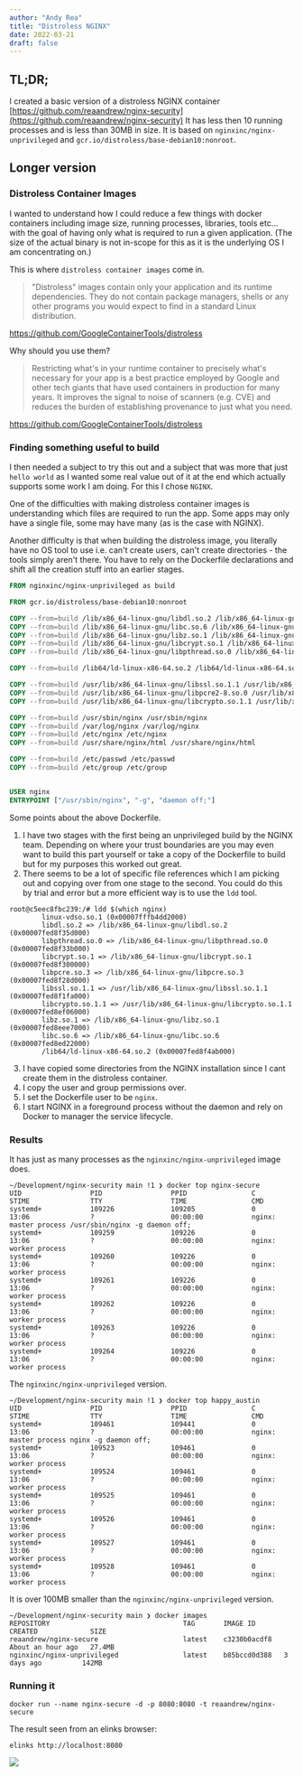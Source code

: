 ```yaml
---
author: "Andy Rea"
title: "Distroless NGINX"
date: 2022-03-21
draft: false
---
```


## TL;DR;

I created a basic version of a distroless NGINX container [https://github.com/reaandrew/nginx-security](https://github.com/reaandrew/nginx-security)  It has less then 10 running processes and is less than 30MB in size.  It is based on `nginxinc/nginx-unprivileged` and `gcr.io/distroless/base-debian10:nonroot`.

## Longer version

### Distroless Container Images
I wanted to understand how I could reduce a few things with docker containers including image size, running 
processes, libraries, tools etc... with the goal of having only what is required to run a given application.  (The size of the actual binary is not in-scope for this as it is the underlying OS I am concentrating on.)  

This is where `distroless container images` come in.

>"Distroless" images contain only your application and its runtime dependencies. They do not contain package managers, shells or any other programs you would expect to find in a standard Linux distribution.

https://github.com/GoogleContainerTools/distroless

Why should you use them?

>Restricting what's in your runtime container to precisely what's necessary for your app is a best practice employed by Google and other tech giants that have used containers in production for many years. It improves the signal to noise of scanners (e.g. CVE) and reduces the burden of establishing provenance to just what you need.

https://github.com/GoogleContainerTools/distroless

### Finding something useful to build

I then needed a subject to try this out and a subject that was more that just `hello world` as I wanted some real value out of it at the end which actually supports some work I am doing.  For this I chose `NGINX`.

One of the difficulties with making distroless container images is understanding which files are required to run the app.  Some apps may only have a single file, some may have many (as is the case with NGINX).  

Another difficulty is that when building the distroless image, you literally have no OS tool to use i.e. can't create users, can't create directories - the tools simply aren't there.  You have to rely on the Dockerfile declarations and shift all the creation stuff into an earlier stages.

```dockerfile
FROM nginxinc/nginx-unprivileged as build

FROM gcr.io/distroless/base-debian10:nonroot

COPY --from=build /lib/x86_64-linux-gnu/libdl.so.2 /lib/x86_64-linux-gnu/libdl.so.2
COPY --from=build /lib/x86_64-linux-gnu/libc.so.6 /lib/x86_64-linux-gnu/libc.so.6
COPY --from=build /lib/x86_64-linux-gnu/libz.so.1 /lib/x86_64-linux-gnu/libz.so.1
COPY --from=build /lib/x86_64-linux-gnu/libcrypt.so.1 /lib/x86_64-linux-gnu/libcrypt.so.1
COPY --from=build /lib/x86_64-linux-gnu/libpthread.so.0 /lib/x86_64-linux-gnu/libpthread.so.0

COPY --from=build /lib64/ld-linux-x86-64.so.2 /lib64/ld-linux-x86-64.so.2

COPY --from=build /usr/lib/x86_64-linux-gnu/libssl.so.1.1 /usr/lib/x86_64-linux-gnu/libssl.so.1.1
COPY --from=build /usr/lib/x86_64-linux-gnu/libpcre2-8.so.0 /usr/lib/x86_64-linux-gnu/libpcre2-8.so.0
COPY --from=build /usr/lib/x86_64-linux-gnu/libcrypto.so.1.1 /usr/lib/x86_64-linux-gnu/libcrypto.so.1.1

COPY --from=build /usr/sbin/nginx /usr/sbin/nginx
COPY --from=build /var/log/nginx /var/log/nginx
COPY --from=build /etc/nginx /etc/nginx
COPY --from=build /usr/share/nginx/html /usr/share/nginx/html

COPY --from=build /etc/passwd /etc/passwd
COPY --from=build /etc/group /etc/group


USER nginx
ENTRYPOINT ["/usr/sbin/nginx", "-g", "daemon off;"] 
```

Some points about the above Dockerfile.

1. I have two stages with the first being an unprivileged build by the NGINX team.  Depending on where your trust boundaries are you may even want to build this part yourself or take a copy of the Dockerfile to build but for my purposes this worked out great.
2. There seems to be a lot of specific file references which I am picking out and copying over from one stage to the second.  You could do this by trial and error but a more efficient way is to use the `ldd` tool.

```shell
root@c5eec8fbc239:/# ldd $(which nginx) 
        linux-vdso.so.1 (0x00007fffb4dd2000)
        libdl.so.2 => /lib/x86_64-linux-gnu/libdl.so.2 (0x00007fed8f35d000)
        libpthread.so.0 => /lib/x86_64-linux-gnu/libpthread.so.0 (0x00007fed8f33b000)
        libcrypt.so.1 => /lib/x86_64-linux-gnu/libcrypt.so.1 (0x00007fed8f300000)
        libpcre.so.3 => /lib/x86_64-linux-gnu/libpcre.so.3 (0x00007fed8f28d000)
        libssl.so.1.1 => /usr/lib/x86_64-linux-gnu/libssl.so.1.1 (0x00007fed8f1fa000)
        libcrypto.so.1.1 => /usr/lib/x86_64-linux-gnu/libcrypto.so.1.1 (0x00007fed8ef06000)
        libz.so.1 => /lib/x86_64-linux-gnu/libz.so.1 (0x00007fed8eee7000)
        libc.so.6 => /lib/x86_64-linux-gnu/libc.so.6 (0x00007fed8ed22000)
        /lib64/ld-linux-x86-64.so.2 (0x00007fed8f4ab000)
```

3. I have copied some directories from the NGINX installation since I cant create them in the distroless container.
4. I copy the user and group permissions over.
5. I set the Dockerfile user to be `nginx`.
6. I start NGINX in a foreground process without the daemon and rely on Docker to manager the service lifecycle.

### Results

It has just as many processes as the `nginxinc/nginx-unprivileged` image does.

```shell
~/Development/nginx-security main !1 ❯ docker top nginx-secure
UID                 PID                 PPID                C                   STIME               TTY                 TIME                CMD
systemd+            109226              109205              0                   13:06               ?                   00:00:00            nginx: master process /usr/sbin/nginx -g daemon off;
systemd+            109259              109226              0                   13:06               ?                   00:00:00            nginx: worker process
systemd+            109260              109226              0                   13:06               ?                   00:00:00            nginx: worker process
systemd+            109261              109226              0                   13:06               ?                   00:00:00            nginx: worker process
systemd+            109262              109226              0                   13:06               ?                   00:00:00            nginx: worker process
systemd+            109263              109226              0                   13:06               ?                   00:00:00            nginx: worker process
systemd+            109264              109226              0                   13:06               ?                   00:00:00            nginx: worker process

```

The `nginxinc/nginx-unprivileged` version.

```shell
~/Development/nginx-security main !1 ❯ docker top happy_austin
UID                 PID                 PPID                C                   STIME               TTY                 TIME                CMD
systemd+            109461              109441              0                   13:06               ?                   00:00:00            nginx: master process nginx -g daemon off;
systemd+            109523              109461              0                   13:06               ?                   00:00:00            nginx: worker process
systemd+            109524              109461              0                   13:06               ?                   00:00:00            nginx: worker process
systemd+            109525              109461              0                   13:06               ?                   00:00:00            nginx: worker process
systemd+            109526              109461              0                   13:06               ?                   00:00:00            nginx: worker process
systemd+            109527              109461              0                   13:06               ?                   00:00:00            nginx: worker process
systemd+            109528              109461              0                   13:06               ?                   00:00:00            nginx: worker process
```

It is over 100MB smaller than the `nginxinc/nginx-unprivileged` version.

```shell
~/Development/nginx-security main ❯ docker images      
REPOSITORY                                 TAG       IMAGE ID       CREATED             SIZE
reaandrew/nginx-secure                     latest    c3230b0acdf8   About an hour ago   27.4MB
nginxinc/nginx-unprivileged                latest    b85bccd0d388   3 days ago          142MB
```

### Running it

```shell
docker run --name nginx-secure -d -p 8080:8080 -t reaandrew/nginx-secure
```


The result seen from an elinks browser:

```shell
elinks http://localhost:8080
```

![](/images/img.png")
